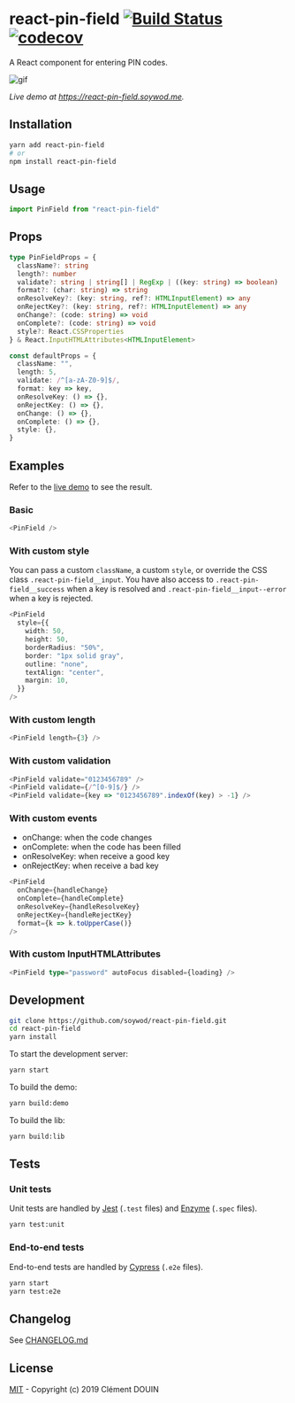 # react-pin-field [![Build Status](https://travis-ci.org/soywod/react-pin-field.svg?branch=master)](https://travis-ci.org/soywod/react-pin-field) [![codecov](https://codecov.io/gh/soywod/react-pin-field/branch/master/graph/badge.svg)](https://codecov.io/gh/soywod/react-pin-field)

A React component for entering PIN codes.

![gif](https://user-images.githubusercontent.com/10437171/70847884-f9d35f00-1e69-11ea-8152-1c70eda12137.gif)

*Live demo at https://react-pin-field.soywod.me.*

## Installation

```bash
yarn add react-pin-field
# or
npm install react-pin-field
```

## Usage

```typescript
import PinField from "react-pin-field"
```

## Props

```typescript
type PinFieldProps = {
  className?: string
  length?: number
  validate?: string | string[] | RegExp | ((key: string) => boolean)
  format?: (char: string) => string
  onResolveKey?: (key: string, ref?: HTMLInputElement) => any
  onRejectKey?: (key: string, ref?: HTMLInputElement) => any
  onChange?: (code: string) => void
  onComplete?: (code: string) => void
  style?: React.CSSProperties
} & React.InputHTMLAttributes<HTMLInputElement>

const defaultProps = {
  className: "",
  length: 5,
  validate: /^[a-zA-Z0-9]$/,
  format: key => key,
  onResolveKey: () => {},
  onRejectKey: () => {},
  onChange: () => {},
  onComplete: () => {},
  style: {},
}
```

## Examples

Refer to the [live demo](https://react-pin-field.soywod.me) to see the result.

### Basic

```typescript
<PinField />
```

### With custom style

You can pass a custom `className`, a custom `style`, or override the CSS class
`.react-pin-field__input`. You have also access to `.react-pin-field__success`
when a key is resolved and `.react-pin-field__input--error` when a key is
rejected.

```typescript
<PinField
  style={{
    width: 50,
    height: 50,
    borderRadius: "50%",
    border: "1px solid gray",
    outline: "none",
    textAlign: "center",
    margin: 10,
  }}
/>
```

### With custom length

```typescript
<PinField length={3} />
```

### With custom validation

```typescript
<PinField validate="0123456789" />
<PinField validate={/^[0-9]$/} />
<PinField validate={key => "0123456789".indexOf(key) > -1} />
```

### With custom events

- onChange: when the code changes
- onComplete: when the code has been filled
- onResolveKey: when receive a good key
- onRejectKey: when receive a bad key

```typescript
<PinField
  onChange={handleChange}
  onComplete={handleComplete}
  onResolveKey={handleResolveKey}
  onRejectKey={handleRejectKey}
  format={k => k.toUpperCase()}
/>
```

### With custom InputHTMLAttributes

```typescript
<PinField type="password" autoFocus disabled={loading} />
```

## Development

```bash
git clone https://github.com/soywod/react-pin-field.git
cd react-pin-field
yarn install
```

To start the development server:

```bash
yarn start
```

To build the demo:

```bash
yarn build:demo
```

To build the lib:

```bash
yarn build:lib
```

## Tests

### Unit tests

Unit tests are handled by [Jest](https://jestjs.io/) (`.test` files) and
[Enzyme](https://airbnb.io/enzyme/) (`.spec` files).

```bash
yarn test:unit
```

### End-to-end tests

End-to-end tests are handled by [Cypress](https://www.cypress.io) (`.e2e`
files).

```bash
yarn start
yarn test:e2e
```

## Changelog

See [CHANGELOG.md](https://github.com/soywod/react-pin-field/blob/master/CHANGELOG.md)

## License

[MIT](https://github.com/soywod/react-pin-field/blob/master/LICENSE) -
Copyright (c) 2019 Clément DOUIN
